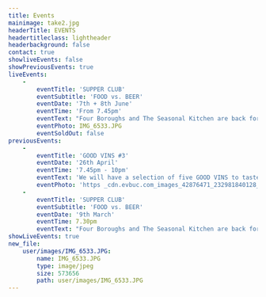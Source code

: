```yaml
---
title: Events
mainimage: take2.jpg
headerTitle: EVENTS
headertitleclass: lightheader
headerbackground: false
contact: true
showliveEvents: false
showPreviousEvents: true
liveEvents:
    -
        eventTitle: 'SUPPER CLUB'
        eventSubtitle: 'FOOD vs. BEER'
        eventDate: '7th + 8th June'
        eventTime: 'From 7.45pm'
        eventText: "Four Boroughs and The Seasonal Kitchen are back for the Summer round of FOOD vs. BEER. Due to popular demand we will be running two evenings back to back so join us on either the Thursday or Friday for an incredible evening of craft beer and vegan food matching. You will have four plant-based courses and four beers. Carefully matched after in depth testing (I know we have a difficult job!). \r\n\r\nBoth Four Boroughs and The Seasonal Kitchen will be on hand to talk you through the beer & food pairings."
        eventPhoto: IMG_6533.JPG
        eventSoldOut: false
previousEvents:
    -
        eventTitle: 'GOOD VINS #3'
        eventDate: '26th April'
        eventTime: '7.45pm - 10pm'
        eventText: 'We will have a selection of five GOOD VINS to taste curated by the guys behind 161 Kirkdale and Under the Bonnet Wines...this means they will be wines that have had minimal technological and chemical intervention, rather they are made in the same way as everything else in Four Boroughs...by master crafts people relying on the investment of time, effort and experience.'
        eventPhoto: 'https _cdn.evbuc.com_images_42876471_232981840128_1_original.jpg'
    -
        eventTitle: 'SUPPER CLUB'
        eventSubtitle: 'FOOD vs. BEER'
        eventDate: '9th March'
        eventTime: 7.30pm
        eventText: "Four Boroughs and The Seasonal Kitchen are back for the Spring round of FOOD vs. BEER. Join us for an evening of craft beer and vegan food matching with four plant-based courses and four beers...carefully matched after in depth testing (we have a difficult job!). \r\n\r\nBoth Four Boroughs and The Seasonal Kitchen will be on hand to talk you through the beer & food pairings."
showLiveEvents: true
new_file:
    user/images/IMG_6533.JPG:
        name: IMG_6533.JPG
        type: image/jpeg
        size: 573656
        path: user/images/IMG_6533.JPG
---
```


